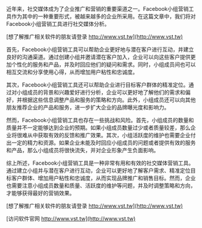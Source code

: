 近年来，社交媒体成为了企业推广和营销的重要渠道之一。Facebook小组营销工具作为其中的一种重要形式，被越来越多的企业所采用。在这篇文章中，我们将对Facebook小组营销工具进行社交媒体分析。

[想了解推广相关软件的朋友请登录 http://www.vst.tw](http://www.vst.tw)

首先，Facebook小组营销工具可以帮助企业更好地与潜在客户进行互动，并建立良好的沟通渠道。通过创建小组并邀请潜在客户加入，企业可以向这些客户提供更加个性化的服务和产品，并及时回应他们的疑问和需求。同时，小组成员间也可以相互交流和分享使用心得，从而增加用户粘性和忠诚度。

其次，Facebook小组营销工具还可以帮助企业进行目标客户群体的精准定位。通过对小组成员的背景和兴趣爱好进行分析，企业可以更好地了解他们的需求和偏好，并根据这些信息调整产品和服务的策略和方向。此外，小组成员还可以向其他朋友推荐企业的产品和服务，进一步扩大企业的品牌曝光度和影响力。

然而，Facebook小组营销工具也存在一些挑战和风险。首先，小组成员的数量和质量并不一定能够达到企业的预期。如果小组成员数量过少或者质量较差，那么企业将很难从中获取有效的反馈和推广效果。其次，小组活跃度的维护也需要企业付出一定的精力和资源。如果企业未能及时回应小组成员的问题或者提供有效的服务和产品，那么小组成员将很快流失，并对企业形象产生负面影响。

综上所述，Facebook小组营销工具是一种非常有用和有效的社交媒体营销工具。通过建立小组并与潜在客户进行互动，企业可以更好地了解客户需求、精准定位目标客户群体、增加用户粘性和忠诚度，从而实现品牌推广和销售目标。然而，企业也需要注意小组成员数量和质量、活跃度的维护等问题，并及时调整策略和方向，才能够获得最好的营销效果。

[想了解推广相关软件的朋友请登录 http://www.vst.tw](http://www.vst.tw)


[访问软件官网 http://www.vst.tw](http://www.vst.tw)
